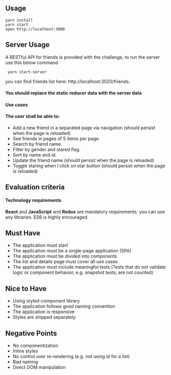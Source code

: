 ## Usage

```
yarn install
yarn start
open http://localhost:3000
```

## Server Usage
A RESTful API for friends is provided with the challenge, to run the server use this below command

```
 yarn start-server
```
you can find friends list here: http://localhost:3020/friends. 

#### You should replace the static reducer data with the server data

#### Use cases

#### The user shall be able to:

- Add a new friend in a separated page via navigation (should persist when the page is reloaded)
- See friends in pages of 5 items per page.
- Search by friend name.
- Filter by gender and stared flag.
- Sort by name and id.
- Update the friend name (should persist when the page is reloaded)
- Toggle staring when I click on star button (should persist when the page is reloaded)


## Evaluation criteria

#### Technology requirements
__React__ and __JavaScript__ and __Redux__ are mandatory requirements.
you can use any libraries.
ES6 is highly encouraged.


## Must Have
- The application must start
- The application must be a single-page application (SPA)
- The application must be divided into components
- The list and details page must cover all use cases
- The application must include meaningful tests (Tests that do not validate logic or component behavior, e.g. snapshot tests, are not counted)

## Nice to Have
- Using styled-component library
- The application follows good naming convention
- The application is responsive
- Styles are shipped separately

## Negative Points
- No componentization
- Inline styles
- No control over re-rendering (e.g. not using id for a list)
- Bad naming
- Direct DOM manipulation

